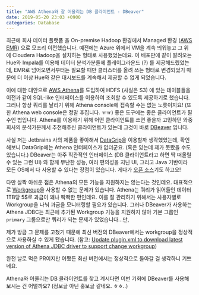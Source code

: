 ```yaml
---
title: "AWS Athena와 잘 어울리는 DB 클라이언트 - DBeaver"
date: 2019-05-20 23:03 +0900
categories: Database
---
```


최근에 회사 데이터 플랫폼 을 On-premise Hadoop 환경에서 Managed 환경 ([AWS EMR](https://aws.amazon.com/ko/emr/)) 으로 모조리 이전했습니다. 
예전에는 Azure 위에서 VM을 계속 띄워놓고 그 위에 Cloudera Hadoop을 설치하는 형태로 사용했었는데요. 이 배포판에 같이 딸려오는 Hue와 Impala를 이용해 데이터 분석가분들께 플레이그라운드 (?) 를 제공해드렸었는데, EMR로 넘어오면서부터는 필요할 때만 클러스터를 올려 쓰는 형태로 변경되었기 때문에 더 이상 Hue와 같은 대시보드를 계속해서 제공할 수 없게 되었습니다.  

이에 대한 대안으로 [AWS Athena](https://aws.amazon.com/ko/athena/)를 도입하여 HDFS (사실은 S3) 에 있는 테이블들을 이전과 같이 SQL-like 인터페이스를 이용하여 조회할 수 있도록 제공하기로 했습니다. 그러나 항상 쿼리를 날리기 위해 Athena console에 접속할 수는 없는 노릇이지요! (또한 Athena web console은 정말 후집니다. ㅠㅠ) 좋은 도구에는 좋은 클라이언트가 필수인 법입니다. Athena를 이용하기 위해 어떤 클라이언트를 쓰면 좋을까 고민하던 와중 회사의 분석가분께서 추천해주신 클라이언트가 있는데 그것이 바로 [DBeaver](https://dbeaver.io/) 입니다.  

사실 저는 Jetbrains 사의 제품을 좋아해서 [DataGrip](https://www.jetbrains.com/datagrip/)을 이용할까 생각했었는데, 확인해보니 DataGrip에는 Athena 인터페이스가 없더군요. (혹은 있는데 제가 못봤을 수도 있습니다.) DBeaver는 아주 직관적인 인터페이스 (DB 클라이언트라고 하면 딱 떠올릴 수 있는 그런 UI) 와 함께 무난한 성능, 여러 편의성을 지닌 UI, 그리고 Java 기반이라 모든 OS에서 다 사용할 수 있다는 장점이 있습니다. 게다가 [오픈 소스](https://github.com/dbeaver/dbeaver)기도 하고요!  

다만 살짝 아쉬운 점은 Athena의 모든 기능을 지원하지는 않는다는 것인데요. 대표적으로 [Workgroup](https://docs.aws.amazon.com/athena/latest/ug/user-created-workgroups.html)을 사용할 수 없는 문제가 있습니다. Athena는 쿼리가 읽어들인 데이터 1TB당 5$로 과금이 꽤나 빡빡한 편인데요. 이를 잘 관리하기 위해서는 사용자별로 Workgroup을 나눠 과금을 모니터링할 필요가 있습니다. 그러나 DBeaver가 사용하는 Athena JDBC는 최근에 추가된 Workgroup 기능을 지원하지 않아 기본 그룹인 `primary` 그룹으로만 쿼리가 되는 문제가 있었습니다...만,  

제가 방금 그 문제를 고쳤기 때문에 최신 버전의 DBeaver에서는 workgroup을 정상적으로 사용하실 수 있게 됐습니다. (참고: [Update plugin.xml to download latest version of Athena JDBC driver to support change workgroup](https://github.com/dbeaver/dbeaver/pull/5945))  

완전 날로 먹은 PR이지만 어쨌든 최신 버전에서는 정상적으로 돌아갈 걸 생각하니 기쁘네요.  

Athena와 어울리는 DB 클라이언트를 찾고 계시다면 이번 기회에 DBeaver를 사용해보시는 건 어떨까요? (정보글 아닌 홍보글 같네요. ㅎㅎ..)
